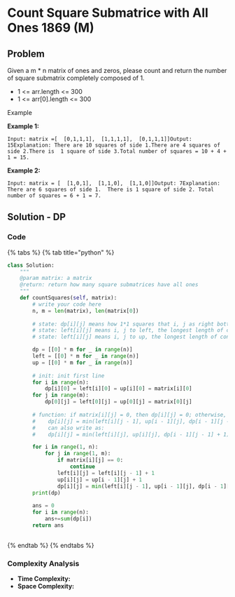 # Count Square Submatrice with All Ones 1869 \(M\)

## Problem

Given a m \* n matrix of ones and zeros, please count and return the number of square submatrix completely composed of 1.

* 1 &lt;= arr.length &lt;= 300
* 1 &lt;= arr\[0\].length &lt;= 300

Example

**Example 1:**

```text
Input: matrix =[  [0,1,1,1],  [1,1,1,1],  [0,1,1,1]]Output: 15Explanation: There are 10 squares of side 1.There are 4 squares of side 2.There is  1 square of side 3.Total number of squares = 10 + 4 + 1 = 15.
```

**Example 2:**

```text
Input: matrix = [  [1,0,1],  [1,1,0],  [1,1,0]]Output: 7Explanation: There are 6 squares of side 1.  There is 1 square of side 2. Total number of squares = 6 + 1 = 7.
```

## Solution - DP

### Code

{% tabs %}
{% tab title="python" %}
```python
class Solution:
    """
    @param matrix: a matrix
    @return: return how many square submatrices have all ones
    """
    def countSquares(self, matrix):
        # write your code here
        n, m = len(matrix), len(matrix[0])
        
        # state: dp[i][j] means how 1*1 squares that i, j as right bottom square
        # state: left[i][j] means i, j to left, the longest length of consecutive 1
        # state: left[i][j] means i, j to up, the longest length of consecutive 1

        dp = [[0] * m for _ in range(n)]
        left = [[0] * m for _ in range(n)]
        up = [[0] * m for _ in range(n)]
        
        # init: init first line
        for i in range(n):
            dp[i][0] = left[i][0] = up[i][0] = matrix[i][0]
        for j in range(m):
            dp[0][j] = left[0][j] = up[0][j] = matrix[0][j]
        
        # function: if matrix[i][j] = 0, then dp[i][j] = 0; otherwise, 
        #    dp[i][j] = min(left[i][j - 1], up[i - 1][j], dp[i - 1][j - 1]) + 1
        #    can also write as:
        #    dp[i][j] = min(left[i][j], up[i][j], dp[i - 1][j - 1] + 1)

        for i in range(1, n):
            for j in range(1, m):
                if matrix[i][j] == 0:
                    continue
                left[i][j] = left[i][j - 1] + 1
                up[i][j] = up[i - 1][j] + 1
                dp[i][j] = min(left[i][j - 1], up[i - 1][j], dp[i - 1][j - 1]) + 1
        print(dp)
        
        ans = 0
        for i in range(n):
            ans+=sum(dp[i])
        return ans
        
```
{% endtab %}
{% endtabs %}

### Complexity Analysis

* **Time Complexity:**
* **Space Complexity:**

